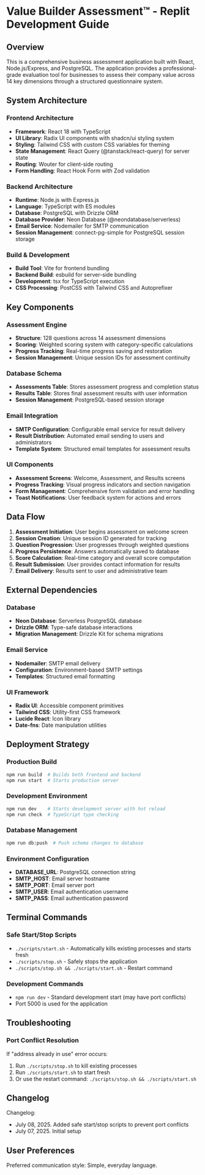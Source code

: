 # Value Builder Assessment™ - Replit Development Guide

## Overview

This is a comprehensive business assessment application built with React, Node.js/Express, and PostgreSQL. The application provides a professional-grade evaluation tool for businesses to assess their company value across 14 key dimensions through a structured questionnaire system.

## System Architecture

### Frontend Architecture
- **Framework**: React 18 with TypeScript
- **UI Library**: Radix UI components with shadcn/ui styling system
- **Styling**: Tailwind CSS with custom CSS variables for theming
- **State Management**: React Query (@tanstack/react-query) for server state
- **Routing**: Wouter for client-side routing
- **Form Handling**: React Hook Form with Zod validation

### Backend Architecture
- **Runtime**: Node.js with Express.js
- **Language**: TypeScript with ES modules
- **Database**: PostgreSQL with Drizzle ORM
- **Database Provider**: Neon Database (@neondatabase/serverless)
- **Email Service**: Nodemailer for SMTP communication
- **Session Management**: connect-pg-simple for PostgreSQL session storage

### Build & Development
- **Build Tool**: Vite for frontend bundling
- **Backend Build**: esbuild for server-side bundling
- **Development**: tsx for TypeScript execution
- **CSS Processing**: PostCSS with Tailwind CSS and Autoprefixer

## Key Components

### Assessment Engine
- **Structure**: 128 questions across 14 assessment dimensions
- **Scoring**: Weighted scoring system with category-specific calculations
- **Progress Tracking**: Real-time progress saving and restoration
- **Session Management**: Unique session IDs for assessment continuity

### Database Schema
- **Assessments Table**: Stores assessment progress and completion status
- **Results Table**: Stores final assessment results with user information
- **Session Management**: PostgreSQL-based session storage

### Email Integration
- **SMTP Configuration**: Configurable email service for result delivery
- **Result Distribution**: Automated email sending to users and administrators
- **Template System**: Structured email templates for assessment results

### UI Components
- **Assessment Screens**: Welcome, Assessment, and Results screens
- **Progress Tracking**: Visual progress indicators and section navigation
- **Form Management**: Comprehensive form validation and error handling
- **Toast Notifications**: User feedback system for actions and errors

## Data Flow

1. **Assessment Initiation**: User begins assessment on welcome screen
2. **Session Creation**: Unique session ID generated for tracking
3. **Question Progression**: User progresses through weighted questions
4. **Progress Persistence**: Answers automatically saved to database
5. **Score Calculation**: Real-time category and overall score computation
6. **Result Submission**: User provides contact information for results
7. **Email Delivery**: Results sent to user and administrative team

## External Dependencies

### Database
- **Neon Database**: Serverless PostgreSQL database
- **Drizzle ORM**: Type-safe database interactions
- **Migration Management**: Drizzle Kit for schema migrations

### Email Service
- **Nodemailer**: SMTP email delivery
- **Configuration**: Environment-based SMTP settings
- **Templates**: Structured email formatting

### UI Framework
- **Radix UI**: Accessible component primitives
- **Tailwind CSS**: Utility-first CSS framework
- **Lucide React**: Icon library
- **Date-fns**: Date manipulation utilities

## Deployment Strategy

### Production Build
```bash
npm run build  # Builds both frontend and backend
npm run start  # Starts production server
```

### Development Environment
```bash
npm run dev    # Starts development server with hot reload
npm run check  # TypeScript type checking
```

### Database Management
```bash
npm run db:push  # Push schema changes to database
```

### Environment Configuration
- **DATABASE_URL**: PostgreSQL connection string
- **SMTP_HOST**: Email server hostname
- **SMTP_PORT**: Email server port
- **SMTP_USER**: Email authentication username
- **SMTP_PASS**: Email authentication password

## Terminal Commands

### Safe Start/Stop Scripts
- `./scripts/start.sh` - Automatically kills existing processes and starts fresh
- `./scripts/stop.sh` - Safely stops the application
- `./scripts/stop.sh && ./scripts/start.sh` - Restart command

### Development Commands
- `npm run dev` - Standard development start (may have port conflicts)
- Port 5000 is used for the application

## Troubleshooting

### Port Conflict Resolution
If "address already in use" error occurs:
1. Run `./scripts/stop.sh` to kill existing processes
2. Run `./scripts/start.sh` to start fresh
3. Or use the restart command: `./scripts/stop.sh && ./scripts/start.sh`

## Changelog

Changelog:
- July 08, 2025. Added safe start/stop scripts to prevent port conflicts
- July 07, 2025. Initial setup

## User Preferences

Preferred communication style: Simple, everyday language.